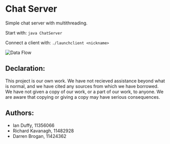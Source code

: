 Chat Server
===========

Simple chat server with multithreading.

Start with:
```java ChatServer```

Connect a client with:
```./launchclient <nickname>```


![Data Flow](http://imduffy15.github.io/Multithread-examples/ChatServer/DataFlow.png)

Declaration:
------------
This project is our own work. We have not recieved assistance beyond what is
normal, and we have cited any sources from which we have borrowed. We have
not given a copy of our work, or a part of our work, to anyone. We are aware
that copying or giving a copy may have serious consequences.

Authors:
---------

 - Ian Duffy, 11356066
 - Richard Kavanagh, 11482928
 - Darren Brogan, 11424362
